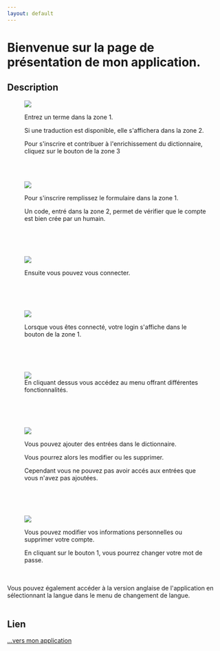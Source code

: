 ```yaml
---
layout: default
---
```


# Bienvenue sur la page de présentation de mon application.

## Description
<figure>
<img src="http://morad-zahid.lescigales.org/images/appExplanations/home.jpg">
<figcaption>
<p>
   Entrez un terme dans la zone 1.
</p>
<p>
   Si une traduction est disponible, elle s'affichera dans la zone 2.
   </p>
 <p>
   Pour s'inscrire et contribuer à l'enrichissement du dictionnaire, cliquez sur le 
   bouton de la zone 3
</p>
</figcaption>
</figure>
<br><br>
<figure>
<img src="http://morad-zahid.lescigales.org/images/appExplanations/sign-up.jpg">                             
 <figcaption>
  <p>
 Pour s'inscrire remplissez le formulaire dans la zone 1.
 </p>
 <p>
Un code, entré dans la zone 2, permet de vérifier que le compte est bien crée par un humain.
</p>
</figcaption>
</figure>
<br><br><br>
<figure>
   <img src="http://morad-zahid.lescigales.org/images/appExplanations/sign-in.jpg">
<figcaption>
<p>
 Ensuite vous pouvez vous connecter.
  </p>
</figcaption>     
</figure>
<br><br><br>                   
<figure>
   <img src="http://morad-zahid.lescigales.org/images/appExplanations/logged.jpg">
 <figcaption>
 <p>
  Lorsque vous êtes connecté, votre login s'affiche dans le bouton de la zone 1.
  </p>
  </figcaption>
</figure>
<br><br><br>
<figure>
<img src="http://morad-zahid.lescigales.org/images/appExplanations/menu.jpg">                        
<figcaption>
 En cliquant dessus vous accédez au menu offrant différentes fonctionnalités.
</figcaption>
 </figure>
<br><br><br>                    
<figure>
   <img src="http://morad-zahid.lescigales.org/images/appExplanations/entries-management.jpg">
<figcaption>
<p>
Vous pouvez ajouter des entrées dans le dictionnaire.
</p>
<p>
Vous pourrez alors les modifier ou les supprimer.
</p>
 <p>
Cependant vous ne pouvez pas avoir accés aux entrées que vous n'avez pas ajoutées.
</p>
</figcaption>
</figure>
<br><br><br>
<figure>
   <img src="http://morad-zahid.lescigales.org/images/appExplanations/account-management.jpg">
<figcaption>
<p>
Vous pouvez modifier vos informations personnelles ou supprimer votre compte.
</p>   
 <p>
En cliquant sur le bouton 1, vous pourrez changer votre mot de passe.
</p>
</figcaption>
</figure>
<br><br>
Vous pouvez également accéder à la version anglaise de l'application en sélectionnant la langue dans le menu de changement de langue. 
<br><br>

## Lien
[...vers mon application](http://morad-zahid.lescigales.org) <br>
